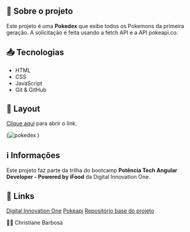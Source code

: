## 📝 Sobre o projeto

Este projeto é uma **Pokedex** que exibe todos os Pokemons da primeira geração. A solicitação é feita usando a fetch API e a API pokeapi.co.

## 📥 Tecnologias

 - HTML
 - CSS
 - JavaScript
 - Git & GitHub

## 🎨 Layout

[Clique aqui](https://christianebs.github.io/pokedex/) para abrir o link.

(![pokedex](https://github.com/christianebs/pokedex/assets/108686840/482f5a3f-3eb8-4722-93c8-1f7af1b93e54)
)

## ℹ️ Informações

Este projeto faz parte da trilha do bootcamp **Potência Tech Angular Developer - Powered by iFood** da Digital Innovation One.

## 🔗 Links

[Digital Innovation One](https://www.dio.me/)
[Pokeapi](https://pokeapi.co/)
[Repositório base do projeto](https://github.com/digitalinnovationone/js-developer-pokedex)

👩‍💻 Christiane Barbosa